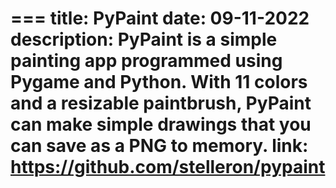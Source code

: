 === 
title: PyPaint
date: 09-11-2022
description: PyPaint is a simple painting app programmed using Pygame and Python. With 11 colors and a resizable paintbrush, PyPaint can make simple drawings that you can save as a PNG to memory.
link: https://github.com/stelleron/pypaint
=== 